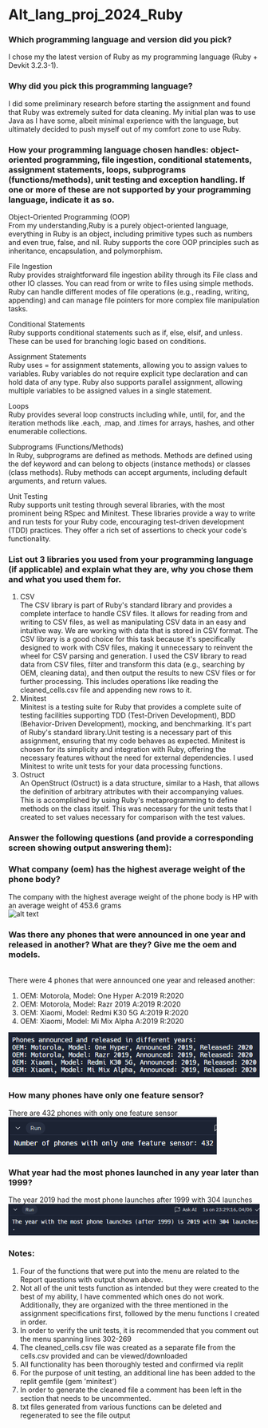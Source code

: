# Alt_lang_proj_2024_Ruby
### Which programming language and version did you pick?
I chose my the latest version of Ruby as my programming language (Ruby + Devkit 3.2.3-1).
### Why did you pick this programming language?
I did some preliminary research before starting the assignment and found that Ruby was extremely suited for data cleaning. My initial plan was to use Java as I have some, albeit minimal experience with the language, but ultimately decided to push myself out of my comfort zone to use Ruby.
### How your programming language chosen handles: object-oriented programming, file ingestion, conditional statements, assignment statements, loops, subprograms (functions/methods), unit testing and exception handling. If one or more of these are not supported by your programming language, indicate it as so. 
Object-Oriented Programming (OOP) <br>
From my understanding,Ruby is a purely object-oriented language, everything in Ruby is an object, including primitive types such as numbers and even true, false, and nil. Ruby supports the core OOP principles such as inheritance, encapsulation, and polymorphism. <br>

File Ingestion <br>
Ruby provides straightforward file ingestion ability through its File class and other IO classes. You can read from or write to files using simple methods. Ruby can handle different modes of file operations (e.g., reading, writing, appending) and can manage file pointers for more complex file manipulation tasks.<br>

Conditional Statements <br>
Ruby supports conditional statements such as if, else, elsif, and unless. These can be used for branching logic based on conditions. <br>

Assignment Statements <br>
Ruby uses = for assignment statements, allowing you to assign values to variables. Ruby variables do not require explicit type declaration and can hold data of any type. Ruby also supports parallel assignment, allowing multiple variables to be assigned values in a single statement. <br>

Loops <br>
Ruby provides several loop constructs including while, until, for, and the iteration methods like .each, .map, and .times for arrays, hashes, and other enumerable collections. <br>

Subprograms (Functions/Methods) <br>
In Ruby, subprograms are defined as methods. Methods are defined using the def keyword and can belong to objects (instance methods) or classes (class methods). Ruby methods can accept arguments, including default arguments, and return values. <br>

Unit Testing <br>
Ruby supports unit testing through several libraries, with the most prominent being RSpec and Minitest. These libraries provide a way to write and run tests for your Ruby code, encouraging test-driven development (TDD) practices. They offer a rich set of assertions to check your code's functionality.

### List out 3 libraries you used from your programming language (if applicable) and explain what they are, why you chose them and what you used them for.
1. CSV<br>
The CSV library is part of Ruby's standard library and provides a complete interface to handle CSV files. It allows for reading from and writing to CSV files, as well as manipulating CSV data in an easy and intuitive way. We are working with data that is stored in CSV format. The CSV library is a good choice for this task because it's specifically designed to work with CSV files, making it unnecessary to reinvent the wheel for CSV parsing and generation. I used the CSV library to read data from CSV files, filter and transform this data (e.g., searching by OEM, cleaning data), and then output the results to new CSV files or for further processing. This includes operations like reading the cleaned_cells.csv file and appending new rows to it.<br>
2. Minitest<br>
Minitest is a testing suite for Ruby that provides a complete suite of testing facilities supporting TDD (Test-Driven Development), BDD (Behavior-Driven Development), mocking, and benchmarking. It's part of Ruby's standard library.Unit testing is a necessary part of this assignment, ensuring that my code behaves as expected. Minitest is chosen for its simplicity and integration with Ruby, offering the necessary features without the need for external dependencies. I used Minitest to write unit tests for your data processing functions.
3. Ostruct<br>
An OpenStruct (Ostruct) is a data structure, similar to a Hash, that allows the definition of arbitrary attributes with their accompanying values. This is accomplished by using Ruby's metaprogramming to define methods on the class itself. This was necessary for the unit tests that I created to set values necessary for comparison with the test values.
### Answer the following questions (and provide a corresponding screen showing output answering them):
### What company (oem) has the highest average weight of the phone body?<br>
The company with the highest average weight of the phone body is HP with an average weight of 453.6 grams <br>
![alt text](consoleOuput1.png) 
### Was there any phones that were announced in one year and released in another? What are they? Give me the oem and models.
<br>There were 4 phones that were announced one year and released another:
1. OEM: Motorola, Model: One Hyper A:2019 R:2020
2. OEM: Motorola, Model: Razr 2019 A:2019 R:2020
3. OEM: Xiaomi, Model: Redmi K30 5G A:2019 R:2020
4. OEM: Xiaomi, Model: Mi Mix Alpha A:2019 R:2020

![alt text](consoleOutput3.png) 
### How many phones have only one feature sensor? <br>
There are 432 phones with only one feature sensor<br>
![alt text](consoleOutput2.png) <br>
### What year had the most phones launched in any year later than 1999? <br>
The year 2019 had the most phone launches after 1999 with 304 launches
![alt text](consoleOutput4.png)<br>
### Notes: <br>
1. Four of the functions that were put into the menu are related to the Report questions with output shown above.
2. Not all of the unit tests function as intended but they were created to the best of my ability, I have commented which ones do not work. Additionally, they are organized with the three mentioned in the assignment specifications first, followed by the menu functions I created in order.
3. In order to verify the unit tests, it is recommended that you comment out the menu spanning lines 302-269
3. The cleaned_cells.csv file was created as a separate file from the cells.csv provided and can be viewed/downloaded
4. All functionality has been thoroughly tested and confirmed via replit
5. For the purpose of unit testing, an additional line has been added to the replit gemfile (gem 'minitest')
6. In order to generate the cleaned file a comment has been left in the section that needs to be uncommented.
7. txt files generated from various functions can be deleted and regenerated to see the file output

